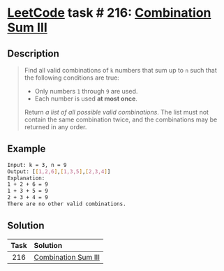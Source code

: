 # [LeetCode][leetcode] task # 216: [Combination Sum III][task]

Description
-----------

> Find all valid combinations of `k` numbers that sum up to `n` such that the following conditions are true:
> * Only numbers `1` through `9` are used.
> * Each number is used **at most once**.
>
> Return _a list of all possible valid combinations_.
> The list must not contain the same combination twice, and the combinations may be returned in any order.

Example
-------

```sh
Input: k = 3, n = 9
Output: [[1,2,6],[1,3,5],[2,3,4]]
Explanation:
1 + 2 + 6 = 9
1 + 3 + 5 = 9
2 + 3 + 4 = 9
There are no other valid combinations.
```

Solution
--------

| Task | Solution                        |
|:----:|:--------------------------------|
| 216  | [Combination Sum III][solution] |


[leetcode]: <http://leetcode.com/>
[task]: <https://leetcode.com/problems/combination-sum-iii/>
[solution]: <https://github.com/wellaxis/witalis-jkit/blob/main/module/tasks/src/main/java/com/witalis/jkit/tasks/core/task/leetcode/h3/p216/option/Practice.java>
